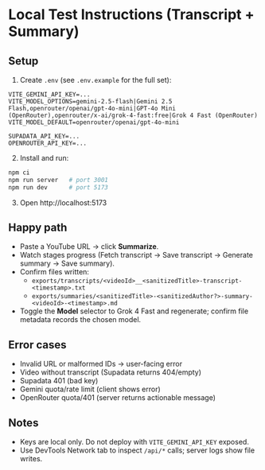 # Local Test Instructions (Transcript + Summary)

## Setup
1) Create `.env` (see `.env.example` for the full set):
```
VITE_GEMINI_API_KEY=...
VITE_MODEL_OPTIONS=gemini-2.5-flash|Gemini 2.5 Flash,openrouter/openai/gpt-4o-mini|GPT-4o Mini (OpenRouter),openrouter/x-ai/grok-4-fast:free|Grok 4 Fast (OpenRouter)
VITE_MODEL_DEFAULT=openrouter/openai/gpt-4o-mini

SUPADATA_API_KEY=...
OPENROUTER_API_KEY=...
```

2) Install and run:
```bash
npm ci
npm run server   # port 3001
npm run dev      # port 5173
```

3) Open http://localhost:5173

## Happy path
- Paste a YouTube URL → click **Summarize**.
- Watch stages progress (Fetch transcript → Save transcript → Generate summary → Save summary).
- Confirm files written:
  - `exports/transcripts/<videoId>__<sanitizedTitle>-transcript-<timestamp>.txt`
  - `exports/summaries/<sanitizedTitle>-<sanitizedAuthor?>-summary-<videoId>-<timestamp>.md`
- Toggle the **Model** selector to Grok 4 Fast and regenerate; confirm file metadata records the chosen model.

## Error cases
- Invalid URL or malformed IDs → user-facing error
- Video without transcript (Supadata returns 404/empty)
- Supadata 401 (bad key)
- Gemini quota/rate limit (client shows error)
- OpenRouter quota/401 (server returns actionable message)

## Notes
- Keys are local only. Do not deploy with `VITE_GEMINI_API_KEY` exposed.
- Use DevTools Network tab to inspect `/api/*` calls; server logs show file writes.
